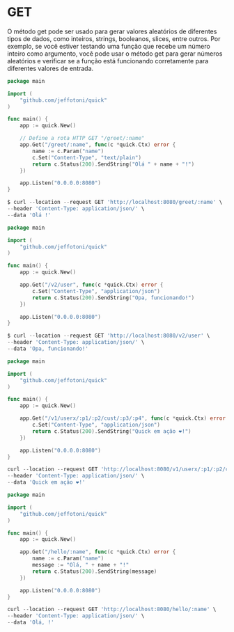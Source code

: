 # GET

O método get pode ser usado para gerar valores aleatórios de diferentes tipos de dados, como inteiros, strings, booleanos, slices, entre outros. Por exemplo, se você estiver testando uma função que recebe um número inteiro como argumento, você pode usar o método get para gerar números aleatórios e verificar se a função está funcionando corretamente para diferentes valores de entrada.

```go
package main

import (
	"github.com/jeffotoni/quick"
)

func main() {
	app := quick.New()

	// Define a rota HTTP GET "/greet/:name"
	app.Get("/greet/:name", func(c *quick.Ctx) error {
		name := c.Param("name")
		c.Set("Content-Type", "text/plain")
		return c.Status(200).SendString("Olá " + name + "!")
	})

	app.Listen("0.0.0.0:8080")
}
```
```go
$ curl --location --request GET 'http://localhost:8080/greet/:name' \
--header 'Content-Type: application/json/' \
--data 'Olá !'
```

```go
package main

import (
	"github.com/jeffotoni/quick"
)

func main() {
	app := quick.New()

	app.Get("/v2/user", func(c *quick.Ctx) error {
		c.Set("Content-Type", "application/json")
		return c.Status(200).SendString("Opa, funcionando!")
	})

	app.Listen("0.0.0.0:8080")
}
```
```go
$ curl --location --request GET 'http://localhost:8080/v2/user' \
--header 'Content-Type: application/json/' \
--data 'Opa, funcionando!'
```

```go
package main

import (
	"github.com/jeffotoni/quick"
)

func main() {
	app := quick.New()

	app.Get("/v1/userx/:p1/:p2/cust/:p3/:p4", func(c *quick.Ctx) error {
		c.Set("Content-Type", "application/json")
		return c.Status(200).SendString("Quick em ação ❤️!")
	})

	app.Listen("0.0.0.0:8080")
}
```
```go
curl --location --request GET 'http://localhost:8080/v1/userx/:p1/:p2/cust/:p3/:p4' \
--header 'Content-Type: application/json/' \
--data 'Quick em ação ❤️!'
```

```go
package main

import (
	"github.com/jeffotoni/quick"
)

func main() {
	app := quick.New()

	app.Get("/hello/:name", func(c *quick.Ctx) error {
		name := c.Param("name")
		message := "Olá, " + name + "!"
		return c.Status(200).SendString(message)
	})

	app.Listen("0.0.0.0:8080")
}
```
```go
curl --location --request GET 'http://localhost:8080/hello/:name' \
--header 'Content-Type: application/json/' \
--data 'Olá, !'
```